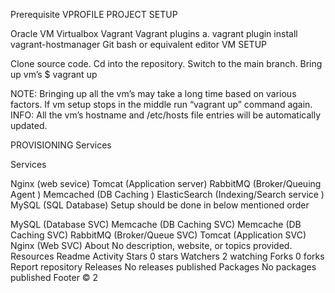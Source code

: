 Prerequisite VPROFILE PROJECT SETUP

Oracle VM Virtualbox
Vagrant
Vagrant plugins
a. vagrant plugin install vagrant-hostmanager
Git bash or equivalent editor
VM SETUP

Clone source code.
Cd into the repository.
Switch to the main branch.
Bring up vm’s $ vagrant up

NOTE: Bringing up all the vm’s may take a long time based on various factors. If vm setup stops in the middle run “vagrant up” command again. INFO: All the vm’s hostname and /etc/hosts file entries will be automatically updated.

PROVISIONING Services

Services

Nginx (web sevice)
Tomcat (Application server)
RabbitMQ (Broker/Queuing Agent )
Memcached (DB Caching )
ElasticSearch (Indexing/Search service )
MySQL (SQL Database)
Setup should be done in below mentioned order

MySQL (Database SVC) Memcache (DB Caching SVC)
Memcache (DB Caching SVC)
RabbitMQ (Broker/Queue SVC)
Tomcat (Application SVC)
Nginx (Web SVC)
About
No description, website, or topics provided.
Resources
 Readme
 Activity
Stars
 0 stars
Watchers
 2 watching
Forks
 0 forks
Report repository
Releases
No releases published
Packages
No packages published
Footer
© 2
